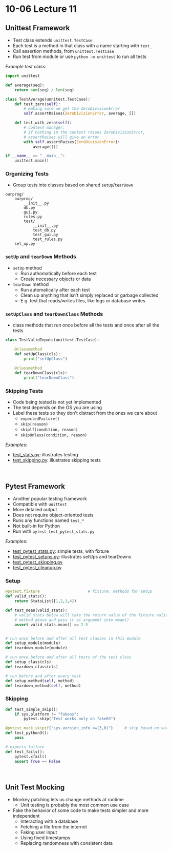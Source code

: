 # 10-06 Lecture 11

## Unittest Framework

- Test class extends `unittest.TestCase`
- Each test is a method in that class with a name starting with `test_`
- Call assertion methods, from `unittest.TestCase`
- Run test from module or use `python -m unittest` to run all tests

*Example test class*:

```python
import unittest

def average(seq):
    return sum(seq) / len(seq)

class TestAverage(unnitest.TestCase):
    def test_zero(self):
        # making sure we get the ZeroDivisionError
        self.assertRaises(ZeroDivisionError, average, [])

    def test_with_zero(self):
        # context manager:
        # if nothing in the context raises ZeroDivisionError,
        # assertRaises will give an error
        with self.assertRaises(ZeroDivisionError):
            average([])

if __name__ == "__main__":
    unittest.main()
```

### **Organizing Tests**

- Group tests into classes based on shared `setUp`/`tearDown`
```
ourprog/
    ourprog/
        __init__.py
        db.py
        gui.py
        rules.py
        test/
            __init__.py
            test_db.py
            test_gui.py
            test_rules.py
    set_up.py
```

### **`setUp` and `tearDown` Methods**

- `setUp` method
  - Run authomatically before each test
  - Create necessary objects or data
- `tearDown` method
  - Run automatically after each test
  - Clean up anything that isn't simply replaced or garbage collected
  - E.g. test that reads/writes files, like logs or database writes

### **`setUpClass` and `tearDownClass` Methods**

- class methods that run once before all the tests and once after all the tests

```python
class TestValidInputs(unittest.TestCase):

    @classmethod
    def setUpClass(cls):
        print("setUpClass")
    
    @classmethod
    def tearDownClass(cls):
        print("tearDownClass")
```

### **Skipping Tests**

- Code being tested is not yet implemented
- The test depends on the OS you are using
- Label these tests so they don't distract from the ones we care about
  - `expectedFailure()`
  - `skip(reason)`
  - `skiplf(condition, reason)`
  - `skipUnless(condition, reason)`

*Examples*:
- [test_stats.py](./test_stats.py): illustrates testing
- [test_skipping.py](./test_skipping.py): illustrates skipping tests

<br>

## Pytest Framework

- Another popular testing framework
- Compatible with `unittest`
- More detailed output
- Does not require object-oriented tests
- Runs any functions named `test_*`
- Not built-in for Python
- Run with `pytest test_pytest_stats.py`

*Examples*:
- [test_pytest_stats.py](./pytest/test_pytest_stats.py): simple tests, with fixture
- [test_pytest_setups.py](./pytest/test_pytest_setups.py): illustrates setUps and tearDowns
- [test_pytest_skipping.py](./pytest/test_pytest_skipping.py)
- [test_pytest_cleanup.py](./pytest/test_pytest_cleanup.py)

### **Setup**

```python
@pytest.fixture                     # fixture: methods for setup
def valid_stats():
    return StatsList([1,2,3,4])

def test_mean(valid_stats):
    # valid_stats below will take the return value of the fixture valid_stats()
    # method above and pass it as argument into mean()
    assert valid_stats.mean() == 2.5


# run once before and after all test classes in this module
def setup_module(module)
def teardown_module(module)

# run once before and after all tests of the test class
def setup_class(cls)
def teardown_class(cls)

# run before and after every test
def setup_method(self, method)
def teardown_method(self, method)
```

### **Skipping**

```python
def test_simple_skip():
    if sys.platform != "fakeos":
        pytest.skip("Test works only on fakeOS")

@pytest.mark.skipif("sys.version_info <=(3,0)")     # skip based on version info
def test_python3():
    pass

# expects failure
def test_fails():
    pytest.xfail()
    assert True == False
```

<br>

## Unit Test Mocking

- Monkey patching lets us change methods at runtime
  - Unit testing is probably the most common use case
- Fake the behavior of some code to make tests simpler and more independent
  - Interacting with a database
  - Fetching a file from the internet
  - Faking user input
  - Using fixed timestamps
  - Replacing randomness with consistent data